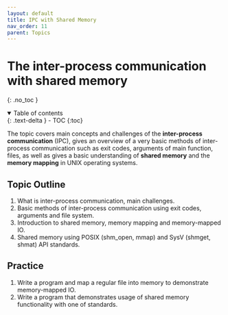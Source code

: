 ```yaml
---
layout: default
title: IPC with Shared Memory
nav_order: 11
parent: Topics
---
```


# The inter-process communication with shared memory 
{: .no_toc }

<details open markdown="block">
  <summary>
    Table of contents
  </summary>
  {: .text-delta }
- TOC
{:toc}
</details>

The topic covers main concepts and challenges of the **inter-process communication** (IPC), gives an overview of a very basic methods of inter-process communication such as exit codes, arguments of main function, files, as well as gives a basic understanding of **shared memory** and the **memory mapping** in UNIX operating systems.

## Topic Outline

1. What is inter-process communication, main challenges.
2. Basic methods of inter-process communication using exit codes, arguments and file system.
3. Introduction to shared memory, memory mapping and memory-mapped IO.
4. Shared memory using POSIX (shm_open, mmap) and SysV (shmget, shmat) API standards.

## Practice

1. Write a program and map a regular file into memory to demonstrate memory-mapped IO.
2. Write a program that demonstrates usage of shared memory functionality with one of standards. 

